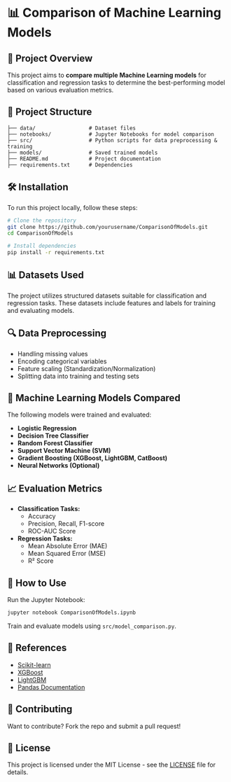 # 📊 Comparison of Machine Learning Models

## 🚀 Project Overview
This project aims to **compare multiple Machine Learning models** for classification and regression tasks to determine the best-performing model based on various evaluation metrics.

## 📂 Project Structure
```
├── data/                 # Dataset files
├── notebooks/            # Jupyter Notebooks for model comparison
├── src/                  # Python scripts for data preprocessing & training
├── models/               # Saved trained models
├── README.md             # Project documentation
├── requirements.txt      # Dependencies
```

## 🛠️ Installation
To run this project locally, follow these steps:
```bash
# Clone the repository
git clone https://github.com/yourusername/ComparisonOfModels.git
cd ComparisonOfModels

# Install dependencies
pip install -r requirements.txt
```

## 📊 Datasets Used
The project utilizes structured datasets suitable for classification and regression tasks. These datasets include features and labels for training and evaluating models.

## 🔍 Data Preprocessing
- Handling missing values
- Encoding categorical variables
- Feature scaling (Standardization/Normalization)
- Splitting data into training and testing sets

## 🤖 Machine Learning Models Compared
The following models were trained and evaluated:
- **Logistic Regression**
- **Decision Tree Classifier**
- **Random Forest Classifier**
- **Support Vector Machine (SVM)**
- **Gradient Boosting (XGBoost, LightGBM, CatBoost)**
- **Neural Networks (Optional)**

## 📈 Evaluation Metrics
- **Classification Tasks:**
  - Accuracy
  - Precision, Recall, F1-score
  - ROC-AUC Score
- **Regression Tasks:**
  - Mean Absolute Error (MAE)
  - Mean Squared Error (MSE)
  - R² Score

## 📌 How to Use
Run the Jupyter Notebook:
```bash
jupyter notebook ComparisonOfModels.ipynb
```
Train and evaluate models using `src/model_comparison.py`.

## 🔗 References
- [Scikit-learn](https://scikit-learn.org/stable/)
- [XGBoost](https://xgboost.readthedocs.io/en/stable/)
- [LightGBM](https://lightgbm.readthedocs.io/en/latest/)
- [Pandas Documentation](https://pandas.pydata.org/docs/)

## 🤝 Contributing
Want to contribute? Fork the repo and submit a pull request!

## 📜 License
This project is licensed under the MIT License - see the [LICENSE](LICENSE) file for details.
